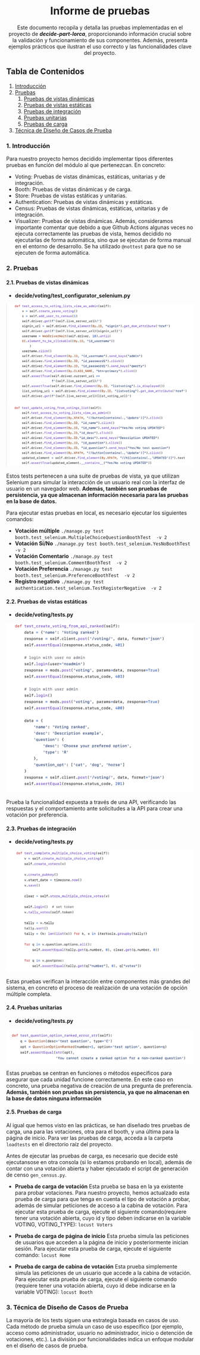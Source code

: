 <h1 align="center">Informe de pruebas</h1>
<p align="center">Este documento recopila y detalla las pruebas implementadas en el proyecto de <b><i>decide-part-lorca</i></b>, proporcionando información crucial sobre la validación y funcionamiento de sus componentes. Además, presenta ejemplos prácticos que ilustran el uso correcto y las funcionalidades clave del proyecto.</p>

## Tabla de Contenidos

1. [Introducción](#id1)
2. [Pruebas](#id2)
    1. [Pruebas de vistas dinámicas](#id2.1)
    2. [Pruebas de vistas estáticas](#id2.2)
    3. [Pruebas de integración](#id2.3)
    4. [Pruebas unitarias](#id2.4)
    5. [Pruebas de carga](#id2.5)
3. [Técnica de Diseño de Casos de Prueba](#id3)

 <div id='id1'/>

### 1. Introducción
Para nuestro proyecto hemos decidido implementar tipos diferentes pruebas en función del módulo al que pertenezcan. En concreto:
- Voting: Pruebas de vistas dinámicas, estáticas, unitarias y de integración.
- Booth: Pruebas de vistas dinámicas y de carga.
- Store: Pruebas de vistas estáticas y unitarias.
- Authentication: Pruebas de vistas dinámicas y estáticas.
- Census: Pruebas de vistas dinámicas, estáticas, unitarias y de integración.
- Visualizer: Pruebas de vistas dinámicas.
Además, consideramos importante comentar que debido a que Github Actions algunas veces no ejecuta correctamente las pruebas de vista, hemos decidido no ejecutarlas de forma automática, sino que se ejecutan de forma manual en el entorno de desarrollo. Se ha utilizado `@nottest` para que no se ejecuten de forma automática.

 <div id='id2'/>

### 2. Pruebas
 <div id='id2.1'/>

#### 2.1. Pruebas de vistas dinámicas

- **decide/voting/test_configurator_selenium.py**
<p align="center">
<img  src="./images/test_access_votings_list_as_admin.png">
<img  src="./images/test_update_voting_from_votings_list.png">
</p>

Estos tests pertenecen a una suite de pruebas de vista, ya que utilizan Selenium para simular la interacción de un usuario real con la interfaz de usuario en un navegador web. **Además, también son pruebas de persistencia, ya que almacenan información necesaria para las pruebas en la base de datos.**

Para ejecutar estas pruebas en local, es necesario ejecutar los siguientes comandos:
- **Votación múltiple**
`./manage.py test booth.test_selenium.MultipleChoiceQuestionBoothTest  -v 2`
- **Votación Sí/No**
`./manage.py test booth.test_selenium.YesNoBoothTest  -v 2`
- **Votación Comentario**
`./manage.py test booth.test_selenium.CommentBoothTest  -v 2`
- **Votación Preferencia**
`./manage.py test booth.test_selenium.PreferenceBoothTest  -v 2`
- **Registro negativo**
`./manage.py test authentication.test_selenium.TestRegisterNegative  -v 2`

 <div id='id2.2'/>

#### 2.2. Pruebas de vistas estáticas

- **decide/voting/tests.py**
<p align="center">
<img  src="./images/test_create_voting_from_api_ranked.png">
</p>
Prueba la funcionalidad expuesta a través de una API, verificando las respuestas y el comportamiento ante solicitudes a la API para crear una votación por preferencia.
 <div id='id2.3'/>

#### 2.3. Pruebas de integración

- **decide/voting/tests.py**
<p align="center">
<img  src="./images/test_complete_multiple_choice_voting.png">
</p>
Estas pruebas verifican la interacción entre componentes más grandes del sistema, en concreto el proceso de realización de una votación de opción múltiple completa.
 <div id='id2.4'/>

#### 2.4. Pruebas unitarias

- **decide/voting/tests.py**
<p align="center">
<img  src="./images/test_question_option_ranked_error_str.png">
</p>

Estas pruebas se centran en funciones o métodos específicos para asegurar que cada unidad funcione correctamente. En este caso en concreto, una prueba negativa de creación de una pregunta de preferencia. **Además, también son pruebas sin persistencia, ya que no almacenan en la base de datos ninguna información**
 <div id='id2.5'/>

#### 2.5. Pruebas de carga
Al igual que hemos visto en las prácticas, se han diseñado tres pruebas de carga, una para las votaciones, otra para el booth, y una última para la página de inicio. Para ver las pruebas de carga, acceda a la carpeta `loadtests` en el directorio raíz del proyecto.

Antes de ejecutar las pruebas de carga, es necesario que decide esté ejecutansose en otra consola (si lo estamos probando en local), además de contar con una votación abierta y haber ejecutado el script de generación de censo `gen_census.py`.

- **Prueba de carga de votación**
Esta prueba se basa en la ya existente para probar votaciones. Para nuestro proyecto, hemos actualzado esta prueba de carga para que tenga en cuenta el tipo de votación a probar, además de simular peticiones de acceso a la cabina de votación. Para ejecutar esta prueba de carga, ejecute el siguiente comando(requiere tener una votación abierta, cuyo id y tipo deben indicarse en la variable VOTING, VOTING_TYPE):
`locust Voters`

- **Prueba de carga de página de inicio**
Esta prueba simula las peticiones de usuarios que acceden a la página de inicio y posteriormente inician sesión. Para ejecutar esta prueba de carga, ejecute el siguiente comando:
`locust Home`

- **Prueba de carga de cabina de votación**
Esta prueba simplemente simula las peticiones de un usuario que accede a la cabina de votación. Para ejecutar esta prueba de carga, ejecute el siguiente comando (requiere tener una votación abierta, cuyo id debe indicarse en la variable VOTING):
`locust Booth`
 <div id='id3'/>

### 3. Técnica de Diseño de Casos de Prueba
La mayoría de los tests siguen una estrategia basada en casos de uso. Cada método de prueba simula un caso de uso específico (por ejemplo, acceso como administrador, usuario no administrador, inicio o detención de votaciones, etc.). La división por funcionalidades indica un enfoque modular en el diseño de casos de prueba.
